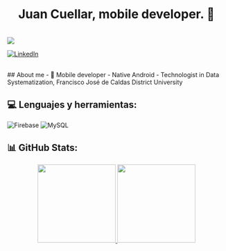 <div align="center">
<h1 align="center">Juan Cuellar, mobile developer.</a> 👋</h1>
<br>
</div>
 <img src="./Images/Portada de Facebook Negro y Amarillo Halcón Moderno Gamer Esports.png">
<br>

[![LinkedIn](https://img.shields.io/badge/LinkedIn-%230077B5.svg?logo=linkedin&logoColor=white)](https://linkedin.com/in/juancuellar-dev/)

<br>
## About me
- 📲 Mobile developer
- Native Android
- Technologist in Data Systematization, Francisco José de Caldas District University
<br>

## 💻 Lenguajes y herramientas:
![Firebase](https://img.shields.io/badge/Firebase-039BE5?style=for-the-badge&logo=Firebase&logoColor=white) ![MySQL](https://img.shields.io/badge/mysql-%2300000f.svg?style=for-the-badge&logo=mysql&logoColor=white)

## 📊 GitHub Stats:
<p align="center">
<a href="https://github.com/JuanPCFdev">
  <img height="180em" src="https://github-readme-stats-eight-theta.vercel.app/api?username=JuanPCFdev&show_icons=true&theme=algolia&include_all_commits=true&count_private=true"/>
  <img height="180em" src="https://github-readme-stats-eight-theta.vercel.app/api/top-langs/?username=JuanPCFdev&layout=compact&langs_count=8&theme=algolia"/>
</a>
</p>
